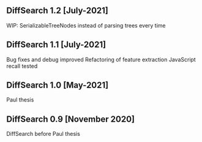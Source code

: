 
## DiffSearch 1.2 [July-2021]
WIP: SerializableTreeNodes instead of parsing trees every time

## DiffSearch 1.1 [July-2021]
Bug fixes and debug improved
Refactoring of feature extraction
JavaScript recall tested

## DiffSearch 1.0 [May-2021]
Paul thesis

## DiffSearch 0.9 [November 2020]
DiffSearch before Paul thesis

